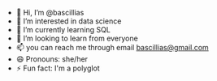 - 👋 Hi, I’m @bascillias
- 👀 I’m interested in data science
- 🌱 I’m currently learning SQL
- 💞️ I’m looking to learn from everyone
- 📫 you can reach me through email bascillias@gmail.com
- 😄 Pronouns: she/her
- ⚡ Fun fact: I'm a polyglot

<!---
bascillias/bascillias is a ✨ special ✨ repository because its `README.md` (this file) appears on your GitHub profile.
You can click the Preview link to take a look at your changes.
--->
